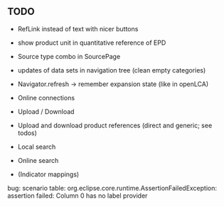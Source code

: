## TODO

* RefLink instead of text with nicer buttons

* show product unit in quantitative reference of EPD
* Source type combo in SourcePage
* updates of data sets in navigation tree (clean empty categories)
* Navigator.refresh -> remember expansion state (like in openLCA)
* Online connections
* Upload / Download
* Upload and download product references (direct and generic; see todos)
* Local search
* Online search
* (Indicator mappings)

bug: scenario table: org.eclipse.core.runtime.AssertionFailedException: assertion failed: Column 0 has no label provider

